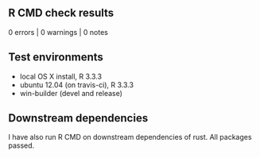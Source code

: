 ## R CMD check results

0 errors | 0 warnings | 0 notes

## Test environments
- local OS X install, R 3.3.3
- ubuntu 12.04 (on travis-ci), R 3.3.3
- win-builder (devel and release)

## Downstream dependencies

I have also run R CMD on downstream dependencies of rust.
All packages passed.
